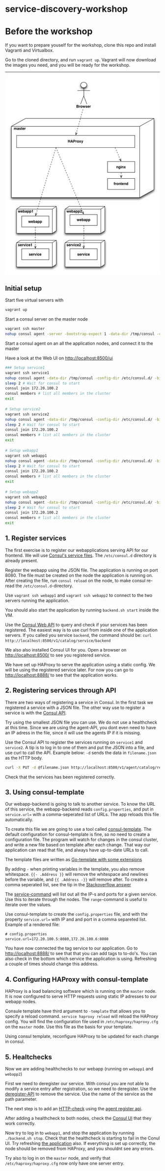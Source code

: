 # service-discovery-workshop

# Before the workshop

If you want to prepare youself for the workshop, clone this repo and install
Vagranti and Virtualbox.

Go to the cloned directory, and run `vagrant up`. Vagrant will now download the
images you need, and you will be ready for the workshop.

---

![systems overview](systems-overview.png)

Initial setup
-------------

Start five virtual servers with

```bash
vagrant up
```

Start a consul server on the master node

```bash
vagrant ssh master
nohup consul agent -server -bootstrap-expect 1 -data-dir /tmp/consul -config-dir /etc/consul.d/ -ui-dir /opt/consul-web/ -bind 172.20.100.2 -client 0.0.0.0 -node master &
```

Start a consul agent on an all the application nodes, and connect it to the master

Have a look at the Web UI on <http://localhost:8500/ui>

```bash
### Setup service1
vagrant ssh service1
nohup consul agent -data-dir /tmp/consul -config-dir /etc/consul.d/ -bind 172.20.100.5 -node service1 &
sleep 2 # Wait for consul to start
consul join 172.20.100.2
consul members # list all members in the cluster
exit

# Setup service2
vagrant ssh service2
nohup consul agent -data-dir /tmp/consul -config-dir /etc/consul.d/ -bind 172.20.100.6 -node service2 &
sleep 2 # Wait for consul to start
consul join 172.20.100.2
consul members # list all members in the cluster
exit

# Setup webapp1
vagrant ssh webapp1
nohup consul agent -data-dir /tmp/consul -config-dir /etc/consul.d/ -bind 172.20.100.7 -node webapp1 &
sleep 2 # Wait for consul to start
consul join 172.20.100.2
consul members # list all members in the cluster
exit

# Setup webapp2
vagrant ssh webapp2
nohup consul agent -data-dir /tmp/consul -config-dir /etc/consul.d/ -bind 172.20.100.8 -node webapp2 &
sleep 2 # Wait for consul to start
consul join 172.20.100.2
consul members # list all members in the cluster
exit
```

## 1. Register services

The first exercise is to register our webapplications serving API for our
frontend. We will use [Consul's service
files](https://www.consul.io/intro/getting-started/services.html). The
`/etc/consul.d` directory is already present.

Register the webapp using the JSON file. The application is running on port
8080. The file must be created on the node the application is running on. After
creating the file, run `consul reload` on the node, to make consul re-read the
`/etc/consul.d`-directory.

Use `vagrant ssh webapp1` and `vagrant ssh webapp2` to connect to the two
servers running the application.

You should also start the application by running `backend.sh start` inside the
VM.

Use the [Consul Web
API](https://www.consul.io/docs/agent/http/catalog.html#catalog_services) to
query and check if your services has been registered. The easiest way is to use
curl from inside one of the application servers. If you called you service
`backend`, the command should be: `curl
http://localhost:8500/v1/catalog/service/backend`

We also also installed Consul UI for you. Open a browser on
<http://localhost:8500/> to see you registered service.

We have set up HAProxy to serve the application using a static config. We will
be using the registered service later. For now you can go to
<http://localhost:8888/> to see that the application works.

## 2. Registering services through API

There are two ways of registering a service in Consul. In the first task we
registered a service with a JSON file. The other way use to register a service
is with the [Consul
API](https://www.consul.io/docs/agent/http/agent.html#agent_service_register).

Try using the smallest JSON file you can use. We do not use a healthcheck at
this time. Since we are using the agent-API, you dont even need to have an IP
adress in the file, since it will use the agents IP if it is missing.

Use the Consul API to register the services running on `service1` and
`service2`. A tip is to log in to one of them and put the JSON into a file, and
use curl to call the API. Example below: `-d` sends the data in `filename.json`
as the HTTP body.

```bash
curl -X PUT -d @filename.json http://localhost:8500/v1/agent/catalog/register
```

Check that the services has been registered correctly.

## 3. Using consul-template

Our webapp-backend is going to talk to another service. To know the URL of this
service, the webapp-backend reads `config.properties`, and put in
`service.url=` with a comma-seperated list of URLs. The app reloads this file
automatically.

To create this file we are going to use a tool called
[consul-template](https://github.com/hashicorp/consul-template#usage). The
default configuration for consul-template is fine, so no need to create a
configuration file. The program will watch for changes in the consul cluster,
and write a new file based on template after each change. That way our
application can read that file, and always have up-to-date URLs to call.

The template files are written as [Go-template with some
extensions](https://github.com/hashicorp/consul-template#templating-language)

By adding `-` when printing variables in the template, you also remove
whitespace. `{{- .Address }}` will remove the whitespace and newlines before
the variable, and `{{ .Address -}}` will remove after. To create a comma
seperated list, see the tip in the [Stackoverflow
answer](http://stackoverflow.com/a/21305933)

The [service-command](https://github.com/hashicorp/consul-template#service)
will list out all the IP-s and ports for a given service. Use this to iterate
through the nodes. The `range`-command is useful to iterate over the values.

Use consul-template to create the `config.properties` file, and with the
property `service.url=` with IP and and port in a comma separeted list.
Example of a rendered file:

```
# config.properties
service.url=172.20.100.5:8080,172.20.100.6:8080
```

You have now connected the tag service to our application. Go to
<http://localhost:8888/> to see that that you can add tags to to-do's. You can
also check in the bottom which service the application is using. Refreshing a
couple of times should change this address.

## 4. Configuring HAProxy with consul-template

HAProxy is a load balancing software which is running on the `master` node. It
is now configured to serve HTTP requests using static IP adresses to our webapp
nodes.

Consule template have third argument to `-template` that allows you to specify
a reload command. `service haproxy reload` will reload the HAProxy config. You
will find the configuration file used in `/etc/haproxy/haproxy.cfg` on the
`master` node. Use this file as the basis for your template.

Using consul template, reconfigure HAProxy to be updated for each change in
consul.

## 5. Healtchecks

Now we are adding healthchecks to our webapp (running on `webapp1` and `webapp2`)

First we need to deregister our service. With consul you are not able to modify
a service entry after registration, so we need to deregister. Use the
[deregister-API](https://www.consul.io/docs/agent/http/agent.html#agent_service_deregister)
to remove the service. Use the name of the service as the path parameter.

The next step is to add an
[HTTP-check](https://www.consul.io/docs/agent/checks.html) using the [agent
register
api](https://www.consul.io/docs/agent/http/agent.html#agent_service_register).

After adding a healthcheck to both nodes, check the [Consul
UI](http://localhost:8500/) that they work correctly.

Now try to log in to `webapp1`, and stop the application by running
`./backend.sh stop`. Check that the healthcheck is starting to fail in the
Conul UI. Try refreshing [the application](http://localhost:8888/) also. If
everything is set up correctly, the node should be removed from HAProxy, and
you shouldnt see any errors.

Try also to log in on the `master` node, and verify that
`/etc/haproxy/haproxy.cfg` now only have one server entry.

